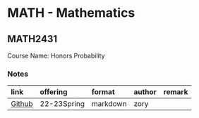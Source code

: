 # MATH -  Mathematics

## MATH2431

Course Name: Honors Probability

### Notes

| link                                                                           | offering   | format   | author   | remark   |
|:-------------------------------------------------------------------------------|:-----------|:---------|:---------|:---------|
| [Github](https://github.com/zory233/Blog/blob/main/Mathematics/Probability.md) | 22-23Spring | markdown | zory     |          |
